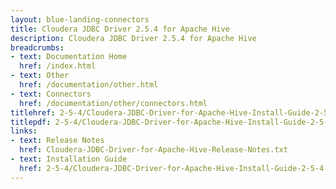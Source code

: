 ```yaml
---
layout: blue-landing-connectors
title: Cloudera JDBC Driver 2.5.4 for Apache Hive
description: Cloudera JDBC Driver 2.5.4 for Apache Hive
breadcrumbs:
- text: Documentation Home
  href: /index.html
- text: Other
  href: /documentation/other.html
- text: Connectors
  href: /documentation/other/connectors.html
titlehref: 2-5-4/Cloudera-JDBC-Driver-for-Apache-Hive-Install-Guide-2-5-4.pdf
titlepdf: 2-5-4/Cloudera-JDBC-Driver-for-Apache-Hive-Install-Guide-2-5-4.pdf
links:
- text: Release Notes
  href: Cloudera-JDBC-Driver-for-Apache-Hive-Release-Notes.txt
- text: Installation Guide
  href: 2-5-4/Cloudera-JDBC-Driver-for-Apache-Hive-Install-Guide-2-5-4.pdf
---
```

